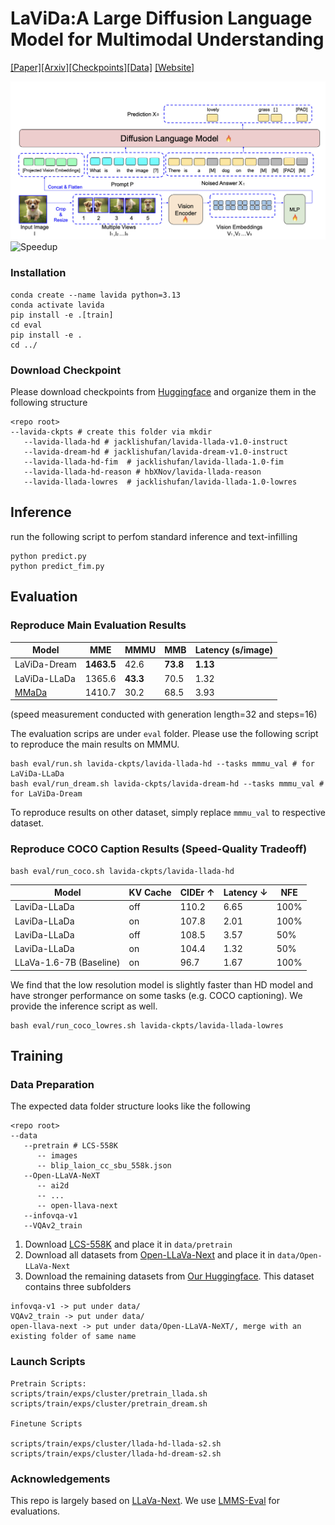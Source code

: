 # LaViDa:A Large Diffusion Language Model for Multimodal Understanding

[[Paper]](paper/paper.pdf)[[Arxiv]](https://arxiv.org/abs/2505.16839)[[Checkpoints]](https://huggingface.co/collections/jacklishufan/lavida-10-682ecf5a5fa8c5df85c61ded)[[Data]](https://huggingface.co/datasets/jacklishufan/lavida-train) [[Website]](https://homepage.jackli.org/projects/lavida/)





![Model Architecture](images/architecture.png)
![Speedup](images/demo_hd.gif)

### Installation

```
conda create --name lavida python=3.13
conda activate lavida
pip install -e .[train]
cd eval
pip install -e .
cd ../
```

### Download Checkpoint

Please download checkpoints from [Huggingface](https://huggingface.co/collections/jacklishufan/lavida-10-682ecf5a5fa8c5df85c61ded)  and organize them in the following structure
```
<repo root>
--lavida-ckpts # create this folder via mkdir
   --lavida-llada-hd # jacklishufan/lavida-llada-v1.0-instruct
   --lavida-dream-hd # jacklishufan/lavida-dream-v1.0-instruct
   --lavida-llada-hd-fim  # jacklishufan/lavida-llada-1.0-fim
   --lavida-llada-hd-reason # hbXNov/lavida-llada-reason
   --lavida-llada-lowres  # jacklishufan/lavida-llada-1.0-lowres
```

## Inference
run the following script to perfom standard inference and text-infilling
```
python predict.py
python predict_fim.py
```
## Evaluation
### Reproduce Main Evaluation Results

| Model         | MME    | MMMU | MMB  | Latency (s/image) |
|---------------|--------|------|------|-------------------|
| LaViDa-Dream  | **1463.5** | 42.6 | **73.8** | **1.13**              |
| LaViDa-LLaDa  | 1365.6 | **43.3** | 70.5 | 1.32              |
| [MMaDa](https://github.com/Gen-Verse/MMaDA)         | 1410.7 | 30.2 | 68.5 | 3.93             |

(speed measurement conducted with generation length=32 and steps=16)

The evaluation scrips are under `eval` folder. Please use the following script to reproduce the main results on MMMU.

```
bash eval/run.sh lavida-ckpts/lavida-llada-hd --tasks mmmu_val # for LaViDa-LLaDa
bash eval/run_dream.sh lavida-ckpts/lavida-dream-hd --tasks mmmu_val # for LaViDa-Dream
```


To reproduce results on other dataset, simply replace `mmmu_val` to respective dataset.

### Reproduce COCO Caption Results (Speed-Quality Tradeoff)


```
bash eval/run_coco.sh lavida-ckpts/lavida-llada-hd 
```

| Model   | KV Cache | CIDEr $\uparrow$ | Latency $\downarrow$  | NFE  |
|------------|----------|-------|---------|-----|
| LaviDa-LLaDa  | off      | 110.2 | 6.65    | 100\%  |
| LaviDa-LLaDa  | on      | 107.8 |  2.01   | 100\%  |
| LaviDa-LLaDa  | off      | 108.5 | 3.57    | 50\%  |
| LaviDa-LLaDa  | on       | 104.4 | 1.32    | 50\%  |
| LLaVa-1.6-7B (Baseline)  | on       |  96.7 | 1.67     | 100\%|

We find that the low resolution model is slightly faster than HD model and have stronger performance on some tasks (e.g. COCO captioning). We provide the inference script as well.

```
bash eval/run_coco_lowres.sh lavida-ckpts/lavida-llada-lowres 
```


## Training
### Data Preparation

The expected data folder structure looks like the following

```
<repo root>
--data
   --pretrain # LCS-558K
      -- images
      -- blip_laion_cc_sbu_558k.json
   --Open-LLaVA-NeXT
      -- ai2d
      -- ...
      -- open-llava-next 
   --infovqa-v1
   --VQAv2_train
```


1. Download [LCS-558K](https://huggingface.co/datasets/liuhaotian/LLaVA-Pretrain/tree/main) and place it in `data/pretrain`
2. Download all datasets from [Open-LLaVa-Next](https://github.com/xiaoachen98/Open-LLaVA-NeXT/blob/master/docs/Data.md) and place it in `data/Open-LLaVa-Next`
3. Download the remaining datasets from [Our Huggingface](https://huggingface.co/datasets/jacklishufan/lavida-train/tree/main). This dataset contains three subfolders

```
infovqa-v1 -> put under data/
VQAv2_train -> put under data/
open-llava-next -> put under data/Open-LLaVA-NeXT/, merge with an existing folder of same name
```

### Launch Scripts

```
Pretrain Scripts:
scripts/train/exps/cluster/pretrain_llada.sh
scripts/train/exps/cluster/pretrain_dream.sh

Finetune Scripts

scripts/train/exps/cluster/llada-hd-llada-s2.sh
scripts/train/exps/cluster/llada-hd-dream-s2.sh
```


### Acknowledgements

This repo is largely based on [LLaVa-Next](https://github.com/LLaVA-VL/LLaVA-NeXT). We use [LMMS-Eval](https://github.com/EvolvingLMMs-Lab/lmms-eval) for evaluations. 
